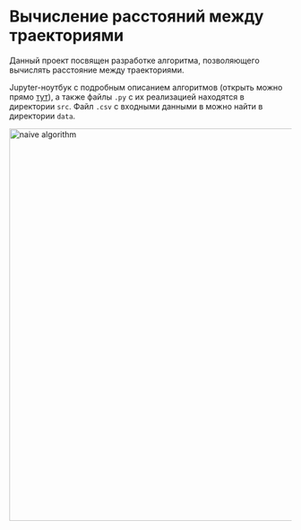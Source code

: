 # Вычисление расстояний между траекториями

Данный проект посвящен разработке алгоритма, позволяющего вычислять расстояние между траекториями.

Jupyter-ноутбук с подробным описанием алгоритмов (открыть можно прямо [тут](https://github.com/inzrv/Tracks-Distance-Py/blob/main/src/test_task.ipynb)), а также файлы `.py` с их реализацией находятся в директории `src`. Файл `.csv` с входными данными в можно найти в директории `data`. 

<p align="left">
  <img src="https://github.com/inzrv/open-code-test/blob/main/dst.png" width="700" title="naive algorithm">
</p>
